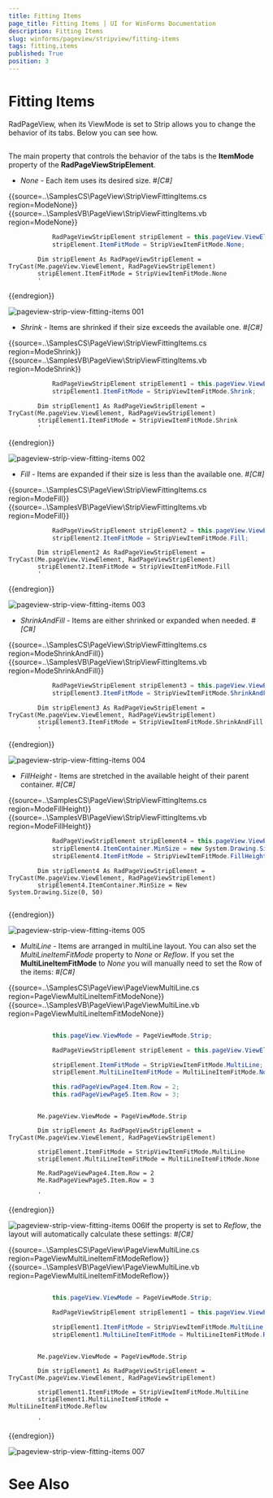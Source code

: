 ```yaml
---
title: Fitting Items
page_title: Fitting Items | UI for WinForms Documentation
description: Fitting Items
slug: winforms/pageview/stripview/fitting-items
tags: fitting,items
published: True
position: 3
---
```


# Fitting Items



RadPageView, when its ViewMode is set to Strip allows you to change the behavior of its tabs. Below you can see how.

## 

The main property that controls the behavior of the tabs is the __ItemMode__ property of the __RadPageViewStripElement__.
        

* *None* - Each item uses its desired size.
            #_[C#]_

	



{{source=..\SamplesCS\PageView\StripViewFittingItems.cs region=ModeNone}} 
{{source=..\SamplesVB\PageView\StripViewFittingItems.vb region=ModeNone}} 

````C#
            RadPageViewStripElement stripElement = this.pageView.ViewElement as RadPageViewStripElement;
            stripElement.ItemFitMode = StripViewItemFitMode.None;
````
````VB.NET
        Dim stripElement As RadPageViewStripElement = TryCast(Me.pageView.ViewElement, RadPageViewStripElement)
        stripElement.ItemFitMode = StripViewItemFitMode.None
        '
````

{{endregion}} 


![pageview-strip-view-fitting-items 001](images/pageview-strip-view-fitting-items001.png)

* *Shrink* - Items are shrinked if their size exceeds the available one.
            #_[C#]_

	



{{source=..\SamplesCS\PageView\StripViewFittingItems.cs region=ModeShrink}} 
{{source=..\SamplesVB\PageView\StripViewFittingItems.vb region=ModeShrink}} 

````C#
            RadPageViewStripElement stripElement1 = this.pageView.ViewElement as RadPageViewStripElement;
            stripElement1.ItemFitMode = StripViewItemFitMode.Shrink;
````
````VB.NET
        Dim stripElement1 As RadPageViewStripElement = TryCast(Me.pageView.ViewElement, RadPageViewStripElement)
        stripElement1.ItemFitMode = StripViewItemFitMode.Shrink
        '
````

{{endregion}} 


![pageview-strip-view-fitting-items 002](images/pageview-strip-view-fitting-items002.gif)

* *Fill* - Items are expanded if their size is less than the available one.
            #_[C#]_

	



{{source=..\SamplesCS\PageView\StripViewFittingItems.cs region=ModeFill}} 
{{source=..\SamplesVB\PageView\StripViewFittingItems.vb region=ModeFill}} 

````C#
            RadPageViewStripElement stripElement2 = this.pageView.ViewElement as RadPageViewStripElement;
            stripElement2.ItemFitMode = StripViewItemFitMode.Fill;
````
````VB.NET
        Dim stripElement2 As RadPageViewStripElement = TryCast(Me.pageView.ViewElement, RadPageViewStripElement)
        stripElement2.ItemFitMode = StripViewItemFitMode.Fill
        '
````

{{endregion}} 


![pageview-strip-view-fitting-items 003](images/pageview-strip-view-fitting-items003.gif)

* *ShrinkAndFill* - Items are either shrinked or expanded when needed.
            #_[C#]_

	



{{source=..\SamplesCS\PageView\StripViewFittingItems.cs region=ModeShrinkAndFill}} 
{{source=..\SamplesVB\PageView\StripViewFittingItems.vb region=ModeShrinkAndFill}} 

````C#
            RadPageViewStripElement stripElement3 = this.pageView.ViewElement as RadPageViewStripElement;
            stripElement3.ItemFitMode = StripViewItemFitMode.ShrinkAndFill;
````
````VB.NET
        Dim stripElement3 As RadPageViewStripElement = TryCast(Me.pageView.ViewElement, RadPageViewStripElement)
        stripElement3.ItemFitMode = StripViewItemFitMode.ShrinkAndFill
        '
````

{{endregion}} 


![pageview-strip-view-fitting-items 004](images/pageview-strip-view-fitting-items004.gif)

* *FillHeight* - Items are stretched in the available height of their parent container.
            #_[C#]_

	



{{source=..\SamplesCS\PageView\StripViewFittingItems.cs region=ModeFillHeight}} 
{{source=..\SamplesVB\PageView\StripViewFittingItems.vb region=ModeFillHeight}} 

````C#
            RadPageViewStripElement stripElement4 = this.pageView.ViewElement as RadPageViewStripElement;
            stripElement4.ItemContainer.MinSize = new System.Drawing.Size(0, 50);
            stripElement4.ItemFitMode = StripViewItemFitMode.FillHeight;
````
````VB.NET
        Dim stripElement4 As RadPageViewStripElement = TryCast(Me.pageView.ViewElement, RadPageViewStripElement)
        stripElement4.ItemContainer.MinSize = New System.Drawing.Size(0, 50)
        '
````

{{endregion}} 


![pageview-strip-view-fitting-items 005](images/pageview-strip-view-fitting-items005.png)

* *MultiLine* - Items are arranged in multiLine layout. 
              You can also set the *MultiLineItemFitMode* property to *None* or *Reflow*.
            If you set the __MultiLineItemFitMode__ to *None* you will manually need to set the Row of the items:
            #_[C#]_

	



{{source=..\SamplesCS\PageView\PageViewMultiLine.cs region=PageViewMultiLineItemFitModeNone}} 
{{source=..\SamplesVB\PageView\PageViewMultiLine.vb region=PageViewMultiLineItemFitModeNone}} 

````C#

            this.pageView.ViewMode = PageViewMode.Strip;

            RadPageViewStripElement stripElement = this.pageView.ViewElement as RadPageViewStripElement;

            stripElement.ItemFitMode = StripViewItemFitMode.MultiLine;
            stripElement.MultiLineItemFitMode = MultiLineItemFitMode.None;

            this.radPageViewPage4.Item.Row = 2;
            this.radPageViewPage5.Item.Row = 3;
````
````VB.NET

        Me.pageView.ViewMode = PageViewMode.Strip

        Dim stripElement As RadPageViewStripElement = TryCast(Me.pageView.ViewElement, RadPageViewStripElement)

        stripElement.ItemFitMode = StripViewItemFitMode.MultiLine
        stripElement.MultiLineItemFitMode = MultiLineItemFitMode.None

        Me.RadPageViewPage4.Item.Row = 2
        Me.RadPageViewPage5.Item.Row = 3

        '
````

{{endregion}} 


![pageview-strip-view-fitting-items 006](images/pageview-strip-view-fitting-items006.gif)If the property is set to *Reflow*, the layout will automatically calculate these settings:
            #_[C#]_

	



{{source=..\SamplesCS\PageView\PageViewMultiLine.cs region=PageViewMultiLineItemFitModeReflow}} 
{{source=..\SamplesVB\PageView\PageViewMultiLine.vb region=PageViewMultiLineItemFitModeReflow}} 

````C#

            this.pageView.ViewMode = PageViewMode.Strip;

            RadPageViewStripElement stripElement1 = this.pageView.ViewElement as RadPageViewStripElement;

            stripElement1.ItemFitMode = StripViewItemFitMode.MultiLine;
            stripElement1.MultiLineItemFitMode = MultiLineItemFitMode.Reflow;
````
````VB.NET

        Me.pageView.ViewMode = PageViewMode.Strip

        Dim stripElement1 As RadPageViewStripElement = TryCast(Me.pageView.ViewElement, RadPageViewStripElement)

        stripElement1.ItemFitMode = StripViewItemFitMode.MultiLine
        stripElement1.MultiLineItemFitMode = MultiLineItemFitMode.Reflow

        '
````

{{endregion}} 


![pageview-strip-view-fitting-items 007](images/pageview-strip-view-fitting-items007.gif)

# See Also
